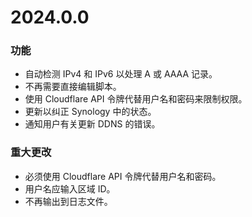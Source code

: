 # 2024.0.0

### 功能

- 自动检测 IPv4 和 IPv6 以处理 A 或 AAAA 记录。
- 不再需要直接编辑脚本。
- 使用 Cloudflare API 令牌代替用户名和密码来限制权限。
- 更新以纠正 Synology 中的状态。
- 通知用户有关更新 DDNS 的错误。

### 重大更改

- 必须使用 Cloudflare API 令牌代替用户名和密码。
- 用户名应输入区域 ID。
- 不再输出到日志文件。
